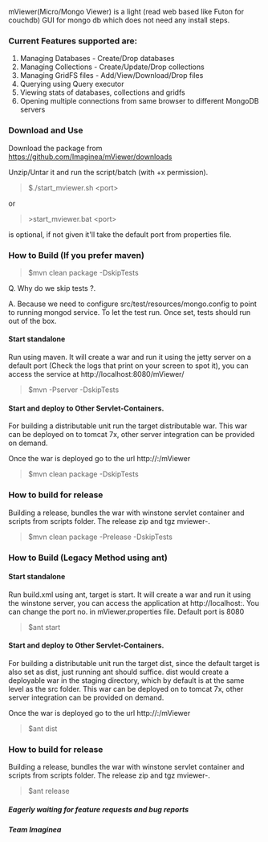 mViewer(Micro/Mongo Viewer) is a light (read web based like Futon for couchdb) GUI for mongo db which does not need any install steps.

### Current Features supported are:

   1. Managing Databases - Create/Drop databases
   2. Managing Collections - Create/Update/Drop collections
   3. Managing GridFS files - Add/View/Download/Drop files
   4. Querying using Query executor
   5. Viewing stats of databases, collections and gridfs
   6. Opening multiple connections from same browser to different MongoDB servers 

### Download and Use

Download the package from https://github.com/Imaginea/mViewer/downloads

Unzip/Untar it and run the script/batch (with +x permission).

>
> $./start_mviewer.sh \<port\> 
>

or

> 
> \>start_mviewer.bat \<port\>
>

<port> is optional, if not given it'll take the default port from properties file.

### How to Build (If you prefer maven)

>
> $mvn clean package -DskipTests
>

   Q. Why do we skip tests ?. 
   
   A. Because we need to configure src/test/resources/mongo.config to point to running mongod service. To let the test run.
   Once set, tests should run out of the box.
   
#### Start standalone
Run using maven. It will create a war and run it using the jetty server on a default port (Check the logs that print on your screen to spot it), you can access the service at http://localhost:8080/mViewer/

>
> $mvn -Pserver -DskipTests
>


#### Start and deploy to Other Servlet-Containers.

For building a distributable unit run the target distributable war. This war can be deployed on to tomcat 7x, other server integration can be provided on demand.

Once the war is deployed go to the url http://<server-ip>:<http-port>/mViewer

>
> $mvn clean package -DskipTests
>

### How to build for release

Building a release, bundles the war with winstone servlet container and scripts from scripts folder. The release zip and tgz mviewer-<version>.<type>

>
> $mvn clean package -Prelease -DskipTests
>


### How to Build (Legacy Method using ant)


#### Start standalone
Run build.xml using ant, target is start. It will create a war and run it using the winstone server, you can access the application at http://localhost:<port-no>. You can change the port no. in mViewer.properties file. Default port is 8080

>
> $ant start
>


#### Start and deploy to Other Servlet-Containers.

For building a distributable unit run the target dist, since the default target is also set as dist, just running ant should suffice. dist would create a deployable war in the staging directory, which by default is at the same level as the src folder.
This war can be deployed on to tomcat 7x, other server integration can be provided on demand.

Once the war is deployed go to the url http://<server-ip>:<http-port>/mViewer

>
> $ant dist
>

### How to build for release

Building a release, bundles the war with winstone servlet container and scripts from scripts folder. The release zip and tgz mviewer-<version>.<type>

>
> $ant release
>


##### Eagerly waiting for feature requests and bug reports
##### Team Imaginea

